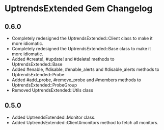 # UptrendsExtended Gem Changelog

## 0.6.0
- Completely redesigned the UptrendsExtended::Client class to make it more idiomatic.
- Completely redesigned the UptrendsExtended::Base class to make it more idiomatic.
- Added #create!, #update! and #delete! methods to UptrendsExtended::Base
- Added #enable, #disable, #enable_alerts and #disable_alerts methods to UptrendsExtended::Probe
- Added #add_probe, #remove_probe and #members methods to UptrendsExtended::ProbeGroup
- Removed UptrendsExtended::Utils class

## 0.5.0
- Added UptrendsExtended::Monitor class.
- Added UptrendsExtended::Client#monitors method to fetch all monitors.

